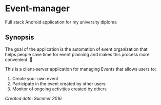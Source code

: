 # Event-manager
Full stack Android application for my university diploma
## Synopsis
The goal of the application is the automation of event organization that helps people save time for event planning and makes this process more convenient. 🙂

This is a client-server application for managing Events that allows users to: 
1. Сreate your own event
2. Participate in the event created by other users
3. Monitor of ongoing activities created by others

*Created date: Summer 2016*
